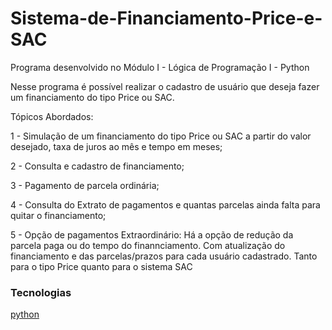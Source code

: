# Sistema-de-Financiamento-Price-e-SAC
Programa desenvolvido no Módulo I - Lógica de Programação I - Python

Nesse programa é possível realizar o cadastro de usuário que deseja fazer um financiamento do tipo Price ou SAC. 

Tópicos Abordados: 

1 - Simulação de um financiamento do tipo Price ou SAC a partir do valor desejado, taxa de juros ao mês e tempo em meses;

2 - Consulta e cadastro de financiamento;

3 - Pagamento de parcela ordinária;

4 - Consulta do Extrato de pagamentos e quantas parcelas ainda falta para quitar o financiamento;

5 - Opção de pagamentos Extraordinário: Há a opção de redução da parcela paga ou do tempo do finannciamento. Com atualização do financiamento e das parcelas/prazos para cada usuário cadastrado. Tanto para o tipo Price quanto para o sistema SAC

### Tecnologias 

[python](https://www.python.org/)
